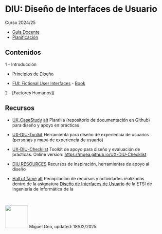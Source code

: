 # DIU: Diseño de Interfaces de Usuario 

Curso 2024/25

* [Guía Docente](GuiaDocente.md)
* [Planificación](planificacion.md)

## Contenidos

1 - Introducción 

* [Principios de Diseño](https://excalidraw.com/#json=Te-VfGEuXlndsuY6sCTRB,046qapc4yU1q3JDwhXBkGQ) 



* [FUI: Fictional User Interfaces](https://www.hudsandguis.com/) - [Book](https://www.hudsandguis.com/fui)


2 - [Factores Humanos](


## Recursos 

* [UX_CaseStudy](https://github.com/mgea/UX_CaseStudy) [alt](https://mgea.github.io/UX_CaseStudy/) Plantilla (repositorio de documentación en Github) para diseño y apoyo en prácticas 
* [UX-DIU-Toolkit](https://github.com/mgea/UX-DIU-Toolkit) Herramienta para diseño de experiencia de usuarios (personas y mapa de experiencia de usuario)
* [UX-DIU-Checklist](https://github.com/mgea/UX-DIU-Checklist) Toolkit de apoyo para diseño y evaluación de prácticas. Online version: https://mgea.github.io/UX-DIU-Checklist 
* [DIU RESOURCES](https://github.com/mgea/UX_CaseStudy/blob/master/DIU_Recursos.md) Recursos de inspiración, herramientas de apoyo al diseño 

* [Hall of fame](./hall_of_fame/README.md) [alt](https://mgea.github.io/DIU/#/hall_of_fame/)
  Recopilación de recursos y actividades realizadas dentro de la asignatura [Diseño de Interfaces de Usuario](https://lsi.ugr.es/lsi/node/969) de la ETSI de Ingeniería de Informática de la







<br> 

<img src="https://mirrors.creativecommons.org/presskit/buttons/88x31/png/by-nc-sa.png"  width="75" > Miguel Gea, updated: 18/02/2025


